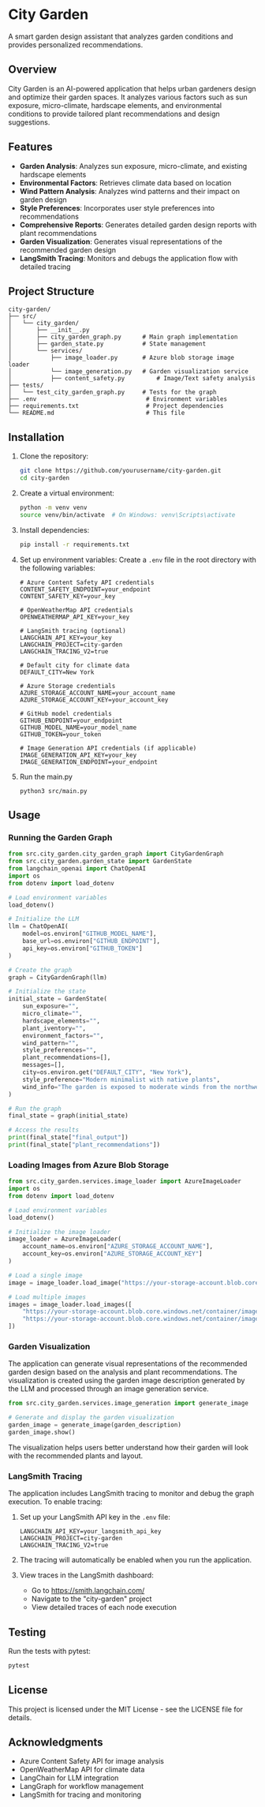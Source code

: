 # City Garden

A smart garden design assistant that analyzes garden conditions and provides personalized recommendations.

## Overview

City Garden is an AI-powered application that helps urban gardeners design and optimize their garden spaces. It analyzes various factors such as sun exposure, micro-climate, hardscape elements, and environmental conditions to provide tailored plant recommendations and design suggestions.

## Features

- **Garden Analysis**: Analyzes sun exposure, micro-climate, and existing hardscape elements
- **Environmental Factors**: Retrieves climate data based on location
- **Wind Pattern Analysis**: Analyzes wind patterns and their impact on garden design
- **Style Preferences**: Incorporates user style preferences into recommendations
- **Comprehensive Reports**: Generates detailed garden design reports with plant recommendations
- **Garden Visualization**: Generates visual representations of the recommended garden design
- **LangSmith Tracing**: Monitors and debugs the application flow with detailed tracing

## Project Structure

```
city-garden/
├── src/
│   └── city_garden/
│       ├── __init__.py
│       ├── city_garden_graph.py      # Main graph implementation
│       ├── garden_state.py           # State management
│       └── services/
│           ├── image_loader.py       # Azure blob storage image loader
│           └── image_generation.py   # Garden visualization service
│           ├── content_safety.py         # Image/Text safety analysis
├── tests/
│   └── test_city_garden_graph.py     # Tests for the graph
├── .env                               # Environment variables
├── requirements.txt                   # Project dependencies
└── README.md                          # This file
```

## Installation

1. Clone the repository:
   ```bash
   git clone https://github.com/yourusername/city-garden.git
   cd city-garden
   ```

2. Create a virtual environment:
   ```bash
   python -m venv venv
   source venv/bin/activate  # On Windows: venv\Scripts\activate
   ```

3. Install dependencies:
   ```bash
   pip install -r requirements.txt
   ```

4. Set up environment variables:
   Create a `.env` file in the root directory with the following variables:
   ```
   # Azure Content Safety API credentials
   CONTENT_SAFETY_ENDPOINT=your_endpoint
   CONTENT_SAFETY_KEY=your_key

   # OpenWeatherMap API credentials
   OPENWEATHERMAP_API_KEY=your_key

   # LangSmith tracing (optional)
   LANGCHAIN_API_KEY=your_key
   LANGCHAIN_PROJECT=city-garden
   LANGCHAIN_TRACING_V2=true

   # Default city for climate data
   DEFAULT_CITY=New York

   # Azure Storage credentials
   AZURE_STORAGE_ACCOUNT_NAME=your_account_name
   AZURE_STORAGE_ACCOUNT_KEY=your_account_key

   # GitHub model credentials
   GITHUB_ENDPOINT=your_endpoint
   GITHUB_MODEL_NAME=your_model_name
   GITHUB_TOKEN=your_token

   # Image Generation API credentials (if applicable)
   IMAGE_GENERATION_API_KEY=your_key
   IMAGE_GENERATION_ENDPOINT=your_endpoint
   ```
   
5. Run the main.py
   ```
   python3 src/main.py
   ```
## Usage

### Running the Garden Graph

```python
from src.city_garden.city_garden_graph import CityGardenGraph
from src.city_garden.garden_state import GardenState
from langchain_openai import ChatOpenAI
import os
from dotenv import load_dotenv

# Load environment variables
load_dotenv()

# Initialize the LLM
llm = ChatOpenAI(
    model=os.environ["GITHUB_MODEL_NAME"], 
    base_url=os.environ["GITHUB_ENDPOINT"], 
    api_key=os.environ["GITHUB_TOKEN"]
)

# Create the graph
graph = CityGardenGraph(llm)

# Initialize the state
initial_state = GardenState(
    sun_exposure="",
    micro_climate="",
    hardscape_elements="",
    plant_iventory="",
    environment_factors="",
    wind_pattern="",
    style_preferences="",
    plant_recommendations=[],
    messages=[],
    city=os.environ.get("DEFAULT_CITY", "New York"),
    style_preference="Modern minimalist with native plants",
    wind_info="The garden is exposed to moderate winds from the northwest."
)

# Run the graph
final_state = graph(initial_state)

# Access the results
print(final_state["final_output"])
print(final_state["plant_recommendations"])
```

### Loading Images from Azure Blob Storage

```python
from src.city_garden.services.image_loader import AzureImageLoader
import os
from dotenv import load_dotenv

# Load environment variables
load_dotenv()

# Initialize the image loader
image_loader = AzureImageLoader(
    account_name=os.environ["AZURE_STORAGE_ACCOUNT_NAME"],
    account_key=os.environ["AZURE_STORAGE_ACCOUNT_KEY"]
)

# Load a single image
image = image_loader.load_image("https://your-storage-account.blob.core.windows.net/container/image.jpg")

# Load multiple images
images = image_loader.load_images([
    "https://your-storage-account.blob.core.windows.net/container/image1.jpg",
    "https://your-storage-account.blob.core.windows.net/container/image2.jpg"
])
```

### Garden Visualization

The application can generate visual representations of the recommended garden design based on the analysis and plant recommendations. The visualization is created using the garden image description generated by the LLM and processed through an image generation service.

```python
from src.city_garden.services.image_generation import generate_image

# Generate and display the garden visualization
garden_image = generate_image(garden_description)
garden_image.show()
```

The visualization helps users better understand how their garden will look with the recommended plants and layout.

### LangSmith Tracing

The application includes LangSmith tracing to monitor and debug the graph execution. To enable tracing:

1. Set up your LangSmith API key in the `.env` file:
   ```
   LANGCHAIN_API_KEY=your_langsmith_api_key
   LANGCHAIN_PROJECT=city-garden
   LANGCHAIN_TRACING_V2=true
   ```

2. The tracing will automatically be enabled when you run the application.

3. View traces in the LangSmith dashboard:
   - Go to https://smith.langchain.com/
   - Navigate to the "city-garden" project
   - View detailed traces of each node execution

## Testing

Run the tests with pytest:

```bash
pytest
```

## License

This project is licensed under the MIT License - see the LICENSE file for details.

## Acknowledgments

- Azure Content Safety API for image analysis
- OpenWeatherMap API for climate data
- LangChain for LLM integration
- LangGraph for workflow management
- LangSmith for tracing and monitoring

